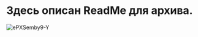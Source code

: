 # Здесь описан ReadMe для архива.
![ePXSemby9-Y](https://github.com/user-attachments/assets/4ad3ca04-0085-45ad-a097-bfbb8b3b949b)
